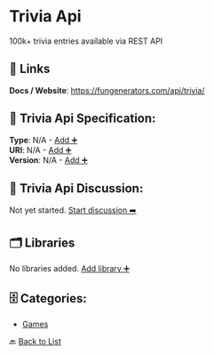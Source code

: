 # Trivia Api

100k+ trivia entries available via REST API

##  🔗 Links
**Docs / Website**: https://fungenerators.com/api/trivia/

## 🧬 Trivia Api Specification:
**Type**: N/A - [Add ➕](https://github.com/apis-list/apis-list/edit/main/apis/trivia-api/trivia-api.yaml)  
**URI**: N/A - [Add ➕](https://github.com/apis-list/apis-list/edit/main/apis/trivia-api/trivia-api.yaml)  
**Version**: N/A - [Add ➕](https://github.com/apis-list/apis-list/edit/main/apis/trivia-api/trivia-api.yaml)

## 💬 Trivia Api Discussion:
Not yet started. [Start discussion ➡️](https://github.com/apis-list/apis-list/discussions/new)

## 🗂️ Libraries

No libraries added. [Add library ➕](https://github.com/apis-list/apis-list/edit/main/apis/trivia-api/trivia-api.yaml)    


## 🗄️ Categories:
- [Games](https://github.com/apis-list/apis-list#games-)

🔙  [Back to List](https://github.com/apis-list/apis-list)
